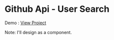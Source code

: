 # Github Api - User Search

Demo : <a href="https://hasimyerli.com/projects/dev/github-api-user-search/">View Project</a>

Note: I'll design as a component.
